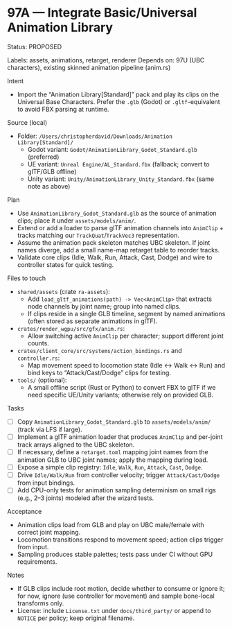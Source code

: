 # 97A — Integrate Basic/Universal Animation Library

Status: PROPOSED

Labels: assets, animations, retarget, renderer
Depends on: 97U (UBC characters), existing skinned animation pipeline (anim.rs)

Intent
- Import the “Animation Library[Standard]” pack and play its clips on the Universal Base Characters. Prefer the `.glb` (Godot) or `.gltf`-equivalent to avoid FBX parsing at runtime.

Source (local)
- Folder: `/Users/christopherdavid/Downloads/Animation Library[Standard]/`
  - Godot variant: `Godot/AnimationLibrary_Godot_Standard.glb` (preferred)
  - UE variant: `Unreal Engine/AL_Standard.fbx` (fallback; convert to glTF/GLB offline)
  - Unity variant: `Unity/AnimationLibrary_Unity_Standard.fbx` (same note as above)

Plan
- Use `AnimationLibrary_Godot_Standard.glb` as the source of animation clips; place it under `assets/models/anim/`.
- Extend or add a loader to parse glTF animation channels into `AnimClip` + tracks matching our `TrackQuat`/`TrackVec3` representation.
- Assume the animation pack skeleton matches UBC skeleton. If joint names diverge, add a small name-map retarget table to reorder tracks.
- Validate core clips (Idle, Walk, Run, Attack, Cast, Dodge) and wire to controller states for quick testing.

Files to touch
- `shared/assets` (crate `ra-assets`):
  - Add `load_gltf_animations(path) -> Vec<AnimClip>` that extracts node channels by joint name; group into named clips.
  - If clips reside in a single GLB timeline, segment by named animations (often stored as separate animations in glTF).
- `crates/render_wgpu/src/gfx/anim.rs`:
  - Allow switching active `AnimClip` per character; support different joint counts.
- `crates/client_core/src/systems/action_bindings.rs` and `controller.rs`:
  - Map movement speed to locomotion state (Idle ↔ Walk ↔ Run) and bind keys to “Attack/Cast/Dodge” clips for testing.
- `tools/` (optional):
  - A small offline script (Rust or Python) to convert FBX to glTF if we need specific UE/Unity variants; otherwise rely on provided GLB.

Tasks
- [ ] Copy `AnimationLibrary_Godot_Standard.glb` to `assets/models/anim/` (track via LFS if large).
- [ ] Implement a glTF animation loader that produces `AnimClip` and per-joint track arrays aligned to the UBC skeleton.
- [ ] If necessary, define a `retarget.toml` mapping joint names from the animation GLB to UBC joint names; apply the mapping during load.
- [ ] Expose a simple clip registry: `Idle`, `Walk`, `Run`, `Attack`, `Cast`, `Dodge`.
- [ ] Drive `Idle/Walk/Run` from controller velocity; trigger `Attack/Cast/Dodge` from input bindings.
- [ ] Add CPU-only tests for animation sampling determinism on small rigs (e.g., 2–3 joints) modeled after the wizard tests.

Acceptance
- Animation clips load from GLB and play on UBC male/female with correct joint mapping.
- Locomotion transitions respond to movement speed; action clips trigger from input.
- Sampling produces stable palettes; tests pass under CI without GPU requirements.

Notes
- If GLB clips include root motion, decide whether to consume or ignore it; for now, ignore (use controller for movement) and sample bone-local transforms only.
- License: include `License.txt` under `docs/third_party/` or append to `NOTICE` per policy; keep original filename.

